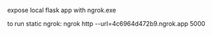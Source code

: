 expose local flask app with ngrok.exe

to run static ngrok:
ngrok http --url=4c6964d472b9.ngrok.app 5000